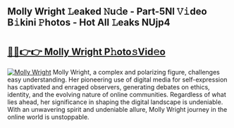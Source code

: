 ## Molly Wright 𝙻eaked 𝙽u𝚍e - Part-5Nl 𝚅𝚒deo B𝚒kini 𝙿hotos - Hot All 𝙻eaks NUjp4

# <h2><a href="http://ld2sg47.urlbe.top/?page=Molly+Wright">🔗🔗👉👉 Molly Wright P𝚑oto𝚜Vid𝚎o</a></h2>

[![Molly Wright](https://i.imgur.com/eBuTRDB.gif)](http://ld2sg47.urlbe.top/?page=Molly+Wright)
Molly Wright, a complex and polarizing figure, challenges easy understanding. Her pioneering use of digital media for self-expression has captivated and enraged observers, generating debates on ethics, identity, and the evolving nature of online communities. Regardless of what lies ahead, her significance in shaping the digital landscape is undeniable. With an unwavering spirit and undeniable allure, Molly Wright journey in the online world is unstoppable.
